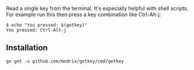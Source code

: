 Read a single key from the terminal. It's especially helpful with shell scripts.
For example run this then press a key combination like Ctrl-Alt-j:

    $ echo "You pressed: $(getkey)"
    You pressed: Ctrl-Alt-j
  
## Installation

    go get -u github.com/mndrix/getkey/cmd/getkey
